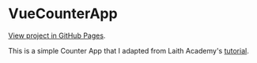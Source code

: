 # VueCounterApp
[View project in GitHub Pages](https://joshpickardme.github.io/Vue-Counter/).

This is a simple Counter App that I adapted from Laith Academy's [tutorial](https://youtu.be/I_xLMmNeLDY).
